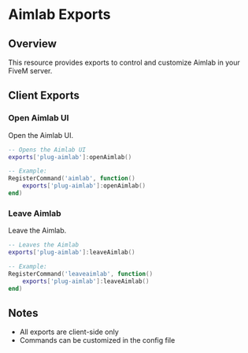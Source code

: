 # Aimlab Exports

## Overview
This resource provides exports to control and customize Aimlab in your FiveM server.

## Client Exports

### Open Aimlab UI
Open the Aimlab UI.

```lua
-- Opens the Aimlab UI
exports['plug-aimlab']:openAimlab()

-- Example:
RegisterCommand('aimlab', function()
    exports['plug-aimlab']:openAimlab()
end)
```

### Leave Aimlab
Leave the Aimlab.

```lua
-- Leaves the Aimlab
exports['plug-aimlab']:leaveAimlab()

-- Example:
RegisterCommand('leaveaimlab', function()
    exports['plug-aimlab']:leaveAimlab()
end)
```

## Notes
- All exports are client-side only
- Commands can be customized in the config file
